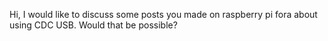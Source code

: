Hi, I would like to discuss some posts you made on raspberry pi fora about using CDC USB.
Would that be possible? 
<!---
tom7980/tom7980 is a ✨ special ✨ repository because its `README.md` (this file) appears on your GitHub profile.
You can click the Preview link to take a look at your changes.
--->
